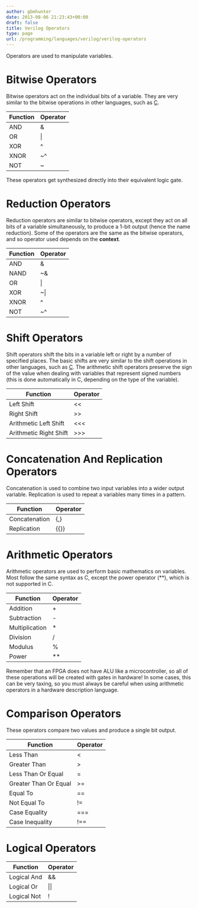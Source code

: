 ```yaml
---
author: gbmhunter
date: 2013-08-06 21:23:43+00:00
draft: false
title: Verilog Operators
type: page
url: /programming/languages/verilog/verilog-operators
---
```


Operators are used to manipulate variables.

# Bitwise Operators

Bitwise operators act on the individual bits of a variable. They are very similar to the bitwise operations in other languages, such as [C](/programming/languages/c).
<table>
    <thead>
        <tr>
            <th>Function</th>
            <th>Operator</th>
        </tr>
    </thead>
<tbody >
<tr >
<td >AND
</td>
<td >&amp;
</td>
</tr>
<tr >

<td >OR
</td>

<td >|
</td>
</tr>
<tr >

<td >XOR
</td>

<td >^
</td>
</tr>
<tr >

<td >XNOR
</td>

<td >~^
</td>
</tr>
<tr >

<td >NOT
</td>

<td >~
</td>
</tr>
</tbody>
</table>

These operators get synthesized directly into their equivalent logic gate.

# Reduction Operators

Reduction operators are similar to bitwise operators, except they act on all bits of a variable simultaneously, to produce a 1-bit output (hence the name reduction). Some of the operators are the same as the bitwise operators, and so operator used depends on the **context**.
<table>
    <thead>
        <tr>
            <th>Function</th>
            <th>Operator</th>
        </tr>
    </thead>
<tbody >
<tr >

<td >AND
</td>

<td >&amp;
</td>
</tr>
<tr >

<td >NAND
</td>

<td >~&amp;
</td>
</tr>
<tr >

<td >OR
</td>

<td >|
</td>
</tr>
<tr >

<td >XOR
</td>

<td >~|
</td>
</tr>
<tr >

<td >XNOR
</td>

<td >^
</td>
</tr>
<tr >

<td >NOT
</td>

<td >~^
</td>
</tr>
</tbody>
</table>

# Shift Operators

Shift operators shift the bits in a variable left or right by a number of specified places. The basic shifts are very similar to the shift operations in other languages, such as [C](/programming/languages/c). The arithmetic shift operators preserve the sign of the value when dealing with variables that represent signed numbers (this is done automatically in C, depending on the type of the variable).

<table>
    <thead>
        <tr>
            <th>Function</th>
            <th>Operator</th>
        </tr>
    </thead>
<tbody >
<tr >

<td >Left Shift
</td>

<td ><<
</td>
</tr>
<tr >

<td >Right Shift
</td>

<td >>>
</td>
</tr>
<tr >

<td >Arithmetic Left Shift
</td>

<td ><<<
</td>
</tr>
<tr >

<td >Arithmetic Right Shift
</td>

<td >>>>
</td>
</tr>
</tbody>
</table>


# Concatenation And Replication Operators


Concatenation is used to combine two input variables into a wider output variable. Replication is used to repeat a variables many times in a pattern.

<table>
    <thead>
        <tr>
            <th>Function</th>
            <th>Operator</th>
        </tr>
    </thead>
<tbody >
<tr >

<td >Concatenation
</td>

<td >{,}
</td>
</tr>
<tr >

<td >Replication
</td>

<td >{{}}
</td>
</tr>
</tbody>
</table>


# Arithmetic Operators

Arithmetic operators are used to perform basic mathematics on variables. Most follow the same syntax as C, except the power operator (**), which is not supported in C.

<table>
    <thead>
        <tr>
            <th>Function</th>
            <th>Operator</th>
        </tr>
    </thead>
<tbody >
<tr >

<td >Addition
</td>

<td >+
</td>
</tr>
<tr >

<td >Subtraction
</td>

<td >-
</td>
</tr>
<tr >

<td >Multiplication
</td>

<td >*
</td>
</tr>
<tr >

<td >Division
</td>

<td >/
</td>
</tr>
<tr >

<td >Modulus
</td>

<td >%
</td>
</tr>
<tr >

<td >Power
</td>

<td >**
</td>
</tr>
</tbody>
</table>

Remember that an FPGA does not have ALU like a microcontroller, so all of these operations will be created with gates in hardware! In some cases, this can be very taxing, so you must always be careful when using arithmetic operators in a hardware description language.

# Comparison Operators

These operators compare two values and produce a single bit output.

<table>
    <thead>
        <tr>
            <th>Function</th>
            <th>Operator</th>
        </tr>
    </thead>
<tbody>
<tr >

<td >Less Than
</td>

<td ><
</td>
</tr>
<tr >

<td >Greater Than
</td>

<td >>
</td>
</tr>
<tr >

<td >Less Than Or Equal
</td>

<td >=
</td>
</tr>
<tr >

<td >Greater Than Or Equal
</td>

<td >>=
</td>
</tr>
<tr >

<td >Equal To
</td>

<td >==
</td>
</tr>
<tr >

<td >Not Equal To
</td>

<td >!=
</td>
</tr>
<tr >

<td >Case Equality
</td>

<td >===
</td>
</tr>
<tr >

<td >Case Inequality
</td>

<td >!==
</td>
</tr>
</tbody>
</table>


# Logical Operators

<table>
    <thead>
        <tr>
            <th>Function</th>
            <th>Operator</th>
        </tr>
    </thead>
<tbody >
<tr >

<td >Logical And
</td>

<td >&amp;&amp;
</td>
</tr>
<tr >

<td >Logical Or
</td>

<td >||
</td>
</tr>
<tr >

<td >Logical Not
</td>

<td >!
</td>
</tr>
</tbody>
</table>
